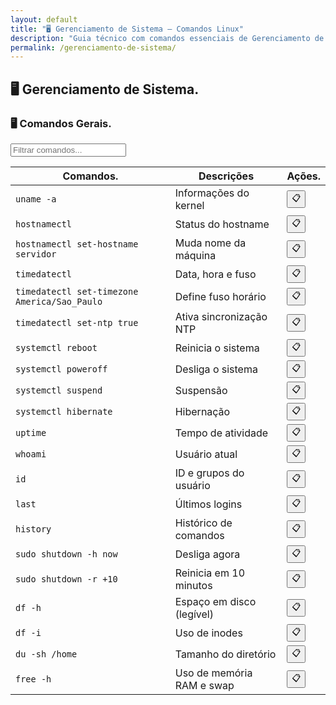 ```yaml
---
layout: default
title: "🖥 Gerenciamento de Sistema — Comandos Linux"
description: "Guia técnico com comandos essenciais de Gerenciamento de Sistema. Copie, cole e use direto no terminal. Organizado por gerenciamento de sistema."
permalink: /gerenciamento-de-sistema/
---
```


<section>



<h2>🖥  Gerenciamento de Sistema. </h2>


<h3>🖥 Comandos Gerais.</h3>


<input type="text" oninput="filtrarLinhas(this.value)" placeholder="Filtrar comandos...">
<script>
function filtrarLinhas(termo) {
  const linhas = document.querySelectorAll('tbody tr');
  linhas.forEach(linha => {
    linha.style.display = linha.textContent.toLowerCase().includes(termo.toLowerCase()) ? '' : 'none';
  });
}
</script>


<div class="table-container">
<table class="evergreen-table">
  <thead>
    <tr>
      <th>Comandos.</th>
      <th>Descrições</th>
      <th>Ações.</th>
    </tr>
  </thead>
  <tbody>
    <tr>
      <td data-label="Comando"><code>uname -a</code></td>
      <td data-label="Descrição">Informações do kernel</td>
      <td data-label="Ação"><button class="copy-btn" data-command="uname -a">📋</button></td>
    </tr>
    <tr>
      <td data-label="Comando"><code>hostnamectl</code></td>
      <td data-label="Descrição">Status do hostname</td>
      <td data-label="Ação"><button class="copy-btn" data-command="hostnamectl">📋</button></td>
    </tr>
    <tr>
      <td data-label="Comando"><code>hostnamectl set-hostname servidor</code></td>
      <td data-label="Descrição">Muda nome da máquina</td>
      <td data-label="Ação"><button class="copy-btn" data-command="hostnamectl set-hostname servidor">📋</button></td>
    </tr>
    <tr>
      <td data-label="Comando"><code>timedatectl</code></td>
      <td data-label="Descrição">Data, hora e fuso</td>
      <td data-label="Ação"><button class="copy-btn" data-command="timedatectl">📋</button></td>
    </tr>
    <tr>
      <td data-label="Comando"><code>timedatectl set-timezone America/Sao_Paulo</code></td>
      <td data-label="Descrição">Define fuso horário</td>
      <td data-label="Ação"><button class="copy-btn" data-command="timedatectl set-timezone America/Sao_Paulo">📋</button></td>
    </tr>
    <tr>
      <td data-label="Comando"><code>timedatectl set-ntp true</code></td>
      <td data-label="Descrição">Ativa sincronização NTP</td>
      <td data-label="Ação"><button class="copy-btn" data-command="timedatectl set-ntp true">📋</button></td>
    </tr>
    <tr>
      <td data-label="Comando"><code>systemctl reboot</code></td>
      <td data-label="Descrição">Reinicia o sistema</td>
      <td data-label="Ação"><button class="copy-btn" data-command="systemctl reboot">📋</button></td>
    </tr>
    <tr>
      <td data-label="Comando"><code>systemctl poweroff</code></td>
      <td data-label="Descrição">Desliga o sistema</td>
      <td data-label="Ação"><button class="copy-btn" data-command="systemctl poweroff">📋</button></td>
    </tr>
    <tr>
      <td data-label="Comando"><code>systemctl suspend</code></td>
      <td data-label="Descrição">Suspensão</td>
      <td data-label="Ação"><button class="copy-btn" data-command="systemctl suspend">📋</button></td>
    </tr>
    <tr>
      <td data-label="Comando"><code>systemctl hibernate</code></td>
      <td data-label="Descrição">Hibernação</td>
      <td data-label="Ação"><button class="copy-btn" data-command="systemctl hibernate">📋</button></td>
    </tr>
    <tr>
      <td data-label="Comando"><code>uptime</code></td>
      <td data-label="Descrição">Tempo de atividade</td>
      <td data-label="Ação"><button class="copy-btn" data-command="uptime">📋</button></td>
    </tr>
    <tr>
      <td data-label="Comando"><code>whoami</code></td>
      <td data-label="Descrição">Usuário atual</td>
      <td data-label="Ação"><button class="copy-btn" data-command="whoami">📋</button></td>
    </tr>
    <tr>
      <td data-label="Comando"><code>id</code></td>
      <td data-label="Descrição">ID e grupos do usuário</td>
      <td data-label="Ação"><button class="copy-btn" data-command="id">📋</button></td>
    </tr>
    <tr>
      <td data-label="Comando"><code>last</code></td>
      <td data-label="Descrição">Últimos logins</td>
      <td data-label="Ação"><button class="copy-btn" data-command="last">📋</button></td>
    </tr>
    <tr>
      <td data-label="Comando"><code>history</code></td>
      <td data-label="Descrição">Histórico de comandos</td>
      <td data-label="Ação"><button class="copy-btn" data-command="history">📋</button></td>
    </tr>
    <tr>
      <td data-label="Comando"><code>sudo shutdown -h now</code></td>
      <td data-label="Descrição">Desliga agora</td>
      <td data-label="Ação"><button class="copy-btn" data-command="sudo shutdown -h now">📋</button></td>
    </tr>
    <tr>
      <td data-label="Comando"><code>sudo shutdown -r +10</code></td>
      <td data-label="Descrição">Reinicia em 10 minutos</td>
      <td data-label="Ação"><button class="copy-btn" data-command="sudo shutdown -r +10">📋</button></td>
    </tr>
    <tr>
      <td data-label="Comando"><code>df -h</code></td>
      <td data-label="Descrição">Espaço em disco (legível)</td>
      <td data-label="Ação"><button class="copy-btn" data-command="df -h">📋</button></td>
    </tr>
    <tr>
      <td data-label="Comando"><code>df -i</code></td>
      <td data-label="Descrição">Uso de inodes</td>
      <td data-label="Ação"><button class="copy-btn" data-command="df -i">📋</button></td>
    </tr>
    <tr>
      <td data-label="Comando"><code>du -sh /home</code></td>
      <td data-label="Descrição">Tamanho do diretório</td>
      <td data-label="Ação"><button class="copy-btn" data-command="du -sh /home">📋</button></td>
    </tr>
    <tr>
      <td data-label="Comando"><code>free -h</code></td>
      <td data-label="Descrição">Uso de memória RAM e swap</td>
      <td data-label="Ação"><button class="copy-btn" data-command="free -h">📋</button></td>
    </tr>
  </tbody>
</table>
</div>







</section>
